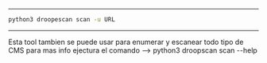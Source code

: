 
--------------------------------- 
```bash
python3 droopescan scan -u URL
``` 
-----------------------------------------------------------------------------------------------------------------------------------------------------------------------------------------------------------  
Esta tool tambien se puede usar para enumerar y escanear todo tipo de CMS para mas info ejectura el comando --> python3 droopscan scan --help

